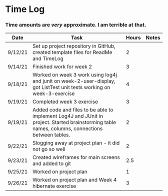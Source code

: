 # Time Log
### Time amounts are *very* approximate. I am terrible at that. 

| Date | Task | Hours | Notes|
|------|------|-------|------|
|9/12/21| Set up project repository in GitHub, created template files for ReadMe and TimeLog| 2 | |
|9/14/21| Finished work for week 2|3
|9/18/21| Worked on week 3 work using log4j and junit on week-2-user-display, got ListTest unit tests working on week-3-exercise|4
|9/19/21| Completed week 3 exercise | 3
|9/19/21| Added code and files to be able to implement Log4J and JUnit in project. Started brainstorming table names, columns, connections between tables.| 2|
|9/22/21| Slogging away at project plan - it did not go so well| 2|
|9/23/21| Created wireframes for main screens and added to git | 2.5 | 
|9/25/21| Worked on project plan | 1 | 
|9/26/21| Worked on project plan and Week 4 hibernate exercise | 3 | 
